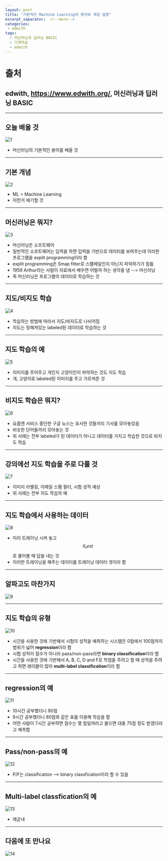 ```yaml
---
layout: post
title: "기본적인 Machine Learning의 용어와 개념 설명"
excerpt_separator:  <!--more-->
categories:
 - edwith
tags:
  - 머신러닝과 딥러닝 BASIC
  - 기계학습
  - edwith
---
```


<!--more-->

# 출처

## edwith, <https://www.edwith.org/>, 머신러닝과 딥러닝 BASIC

---

## 오늘 배울 것

![1](https://user-images.githubusercontent.com/28076542/45295109-96f16a80-b538-11e8-99ab-1155abdd975d.PNG)

* 머신러닝의 기본적인 용어를 배울 것

---

## 기본 개념

![2](https://user-images.githubusercontent.com/28076542/45295110-96f16a80-b538-11e8-84d4-773fc9000303.PNG)

* ML = Machine Learning
* 이런거 얘기할 것

---

## 머신러닝은 뭐지?

![3](https://user-images.githubusercontent.com/28076542/45295111-978a0100-b538-11e8-91e7-be908745f139.PNG)

* 머신러닝은 소프트웨어
* 일반적인 소프트웨어는 입력을 하면 입력을 기반으로 데이터를 보여주는데 이러한 프로그램을 explit programming이라 함
* explit programming은 Smap filter로 스팸메일인지 아닌지 파악하기가 힘듦
* 1959 Arthur라는 사람이 자료에서 배우면 어떨까 하는 생각을 냄 --> 머신러닝
* 즉 머신러닝은 프로그램이 데이터로 학습하는 것

---

## 지도/비지도 학습

![4](https://user-images.githubusercontent.com/28076542/45295112-978a0100-b538-11e8-8c39-823374be5a90.PNG)

* 학습하는 방법에 따라서 지도/비지도로 나뉘어짐
* 지도는 정해져있는 labeled된 데이터로 학습하는 것

---

## 지도 학습의 예

![5](https://user-images.githubusercontent.com/28076542/45295113-978a0100-b538-11e8-8598-b942a0b22cbc.PNG)

* 이미지를 주어주고 개인지 고양이인지 파악하는 것도 지도 학습
* 개, 고양이로 labeled된 이미지를 주고 가르쳐준 것

---

## 비지도 학습은 뭐지?

![6](https://user-images.githubusercontent.com/28076542/45295114-978a0100-b538-11e8-845c-88dc25ea0671.PNG)

* 요즘엔 서비스 중단한 구글 뉴스는 유사한 것들끼리 기사를 모아놓았음
* 비슷한 단어들끼리 모아놓는 것
* 위 사례는 전부 labeled가 된 데이터가 아니고 데이터를 가지고 학습한 것으로 비지도 학습

---

## 강의에선 지도 학습을 주로 다룰 것

![7](https://user-images.githubusercontent.com/28076542/45295115-98229780-b538-11e8-91b5-52141482f8cc.PNG)

* 이미지 라벨링, 이메일 스팸 필터, 시험 성적 예상
* 위 사례는 전부 지도 학습의 예

---

## 지도 학습에서 사용하는 데이터

![8](https://user-images.githubusercontent.com/28076542/45295642-6b6f7f80-b53a-11e8-9cb2-1b2452b60dc6.PNG)

* 미리 트레이닝 시켜 놓고 $$X_test$$로 물어볼 때 답을 내는 것
* 이러한 트레이닝을 해주는 데이터를 트레이닝 데이터 셋이라 함

---

## 알파고도 마찬가지

![9](https://user-images.githubusercontent.com/28076542/45295787-e173e680-b53a-11e8-82bf-40bf9a6ca76d.PNG)

---

## 지도 학습의 유형

![10](https://user-images.githubusercontent.com/28076542/45295119-98229780-b538-11e8-9401-7c650d4f1672.PNG)

* 시간을 사용한 것에 기반해서 시험의 성적을 예측하는 시스템은 0점에서 100점까지 범위가 넓어 **regression**이라 함
* 시험 성적이 점수가 아니라 pass/non-pass라면 **binary classification**이라 함
* 시간을 사용한 것에 기반해서 A, B, C, D and F로 학점을 주려고 할 때 성적을 주려고 하면 레이블이 많아 **multi-label classification**이라 함

---

## regression의 예

![11](https://user-images.githubusercontent.com/28076542/45295121-98bb2e00-b538-11e8-899c-5a8d5cf25b01.PNG)

* 10시간 공부했더니 90점
* 9시간 공부했더니 80점와 같은 표를 이용해 학습을 함
* 어떤 사람이 7시간 공부하면 점수는 몇 점일까라고 물으면 대충 75점 정도 받겠다라고 예측함

---

## Pass/non-pass의 예

![12](https://user-images.githubusercontent.com/28076542/45295122-98bb2e00-b538-11e8-8d01-a9bfd87b3c0a.PNG)

* P/F는 classification --> binary classfication이라 할 수 있음

---

## Multi-label classfication의 예

![13](https://user-images.githubusercontent.com/28076542/45295124-98bb2e00-b538-11e8-9b50-b1a713d1f0cc.PNG)

* 제곧내

---

## 다음에 또 만나요

![14](https://user-images.githubusercontent.com/28076542/45295127-98bb2e00-b538-11e8-88c8-21ae8c6fda82.PNG)